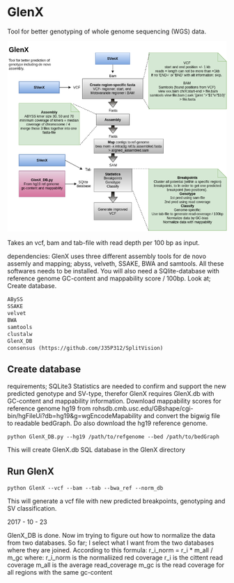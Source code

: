 # GlenX
Tool for better genotyping of whole genome sequencing (WGS) data. 

![alt text](https://github.com/vborjesson/GlenX/blob/master/Glen.png)

Takes an vcf, bam and tab-file with read depth per 100 bp as input. 

dependencies: 
	GlenX uses three different assembly tools for de novo assemly and mapping; abyss, velveth, SSAKE, BWA and samtools. All these softwares needs to be installed. 
	You will also need a SQlite-database with reference genome GC-content and mappability score / 100bp. Look at; Create database. 
```
ABySS
SSAKE
velvet
BWA
samtools
clustalw
GlenX_DB
consensus (https://github.com/J35P312/SplitVision) 
```

## Create database
requirements; SQLite3
Statistics are needed to confirm and support the new predicted genotype and SV-type, therefor GlenX requires GlenX.db with GC-content and mappability information. Download mappability scores for reference genome hg19 from rohsdb.cmb.usc.edu/GBshape/cgi-bin/hgFileUi?db=hg19&g=wgEncodeMapability and convert the bigwig file to readable bedGraph. Do also download the hg19 reference genome. 

```
python GlenX_DB.py --hg19 /path/to/refgenome --bed /path/to/bedGraph
```
This will create GlenX.db SQL database in the GlenX directory

## Run GlenX
```
python GlenX --vcf --bam --tab --bwa_ref --norm_db
```
This will generate a vcf file with new predicted breakpoints, genotyping and SV classification. 

2017 - 10 - 23

GlenX_DB is done. 
Now im trying to figure out how to normalize the data from two databases. So far; I select what I want from the two databases where they are joined. 
According to this formula: 
	r_i_norm = r_i * m_all / m_gc 
	where:
	r_i_norm is the normaliized red coverage
	r_i is the cittent read coverage
	m_all is the average read_coverage
	m_gc is the read coverage for all regions with the same gc-content



